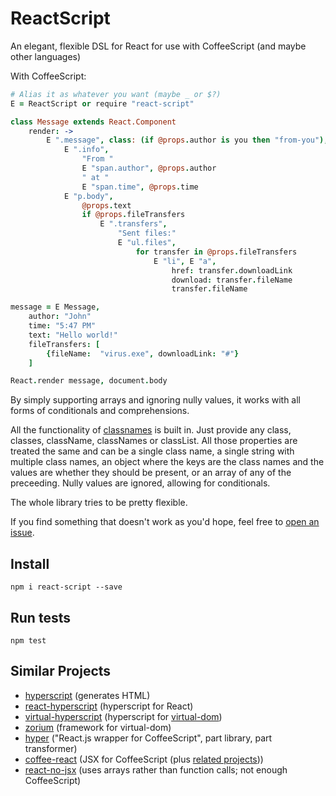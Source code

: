 
# ReactScript

An elegant, flexible DSL for React
for use with CoffeeScript
(and maybe other languages)

With CoffeeScript:

```coffee
# Alias it as whatever you want (maybe _ or $?)
E = ReactScript or require "react-script"

class Message extends React.Component
	render: ->
		E ".message", class: (if @props.author is you then "from-you"),
			E ".info",
				"From "
				E "span.author", @props.author
				" at "
				E "span.time", @props.time
			E "p.body",
				@props.text
				if @props.fileTransfers
					E ".transfers",
						"Sent files:"
						E "ul.files",
							for transfer in @props.fileTransfers
								E "li", E "a",
									href: transfer.downloadLink
									download: transfer.fileName
									transfer.fileName

message = E Message,
	author: "John"
	time: "5:47 PM"
	text: "Hello world!"
	fileTransfers: [
		{fileName:  "virus.exe", downloadLink: "#"}
	]

React.render message, document.body

```

By simply supporting arrays and ignoring nully values,
it works with all forms of conditionals and comprehensions.

All the functionality of [classnames](https://github.com/JedWatson/classnames)
is built in. Just provide any
class, classes, className, classNames or classList.
All those properties are treated the same and can be
a single class name,
a single string with multiple class names,
an object where the keys are the class names and the values are whether they should be present,
or an array of any of the preceeding.
Nully values are ignored, allowing for conditionals.

The whole library tries to be pretty flexible.

If you find something that doesn't work as you'd hope,
feel free to [open an issue](https://github.com/1j01/react-script/issues).


## Install

`npm i react-script --save`


## Run tests

`npm test`


## Similar Projects

* [hyperscript](https://github.com/dominictarr/hyperscript)
  (generates HTML)
* [react-hyperscript](https://github.com/mlmorg/react-hyperscript)
  (hyperscript for React)
* [virtual-hyperscript](https://github.com/Matt-Esch/virtual-dom/tree/master/virtual-hyperscript)
  (hyperscript for [virtual-dom](https://github.com/Matt-Esch/virtual-dom))
* [zorium](https://github.com/Zorium/zorium)
  (framework for virtual-dom)
* [hyper](https://github.com/xixixao/hyper)
  ("React.js wrapper for CoffeeScript", part library, part transformer)
* [coffee-react](https://github.com/jsdf/coffee-react)
  (JSX for CoffeeScript
  (plus [related projects](https://github.com/jsdf/coffee-react#related-projects)))
* [react-no-jsx](https://www.npmjs.com/package/react-no-jsx)
  (uses arrays rather than function calls; not enough CoffeeScript)

